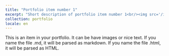 ```yaml
---
title: "Portfolio item number 1"
excerpt: "Short description of portfolio item number 1<br/><img src='/images/500x300.png'>"
collection: portfolio
locale: en
---
```


This is an item in your portfolio. It can be have images or nice text. If you name the file .md, it will be parsed as markdown. If you name the file .html, it will be parsed as HTML. 
